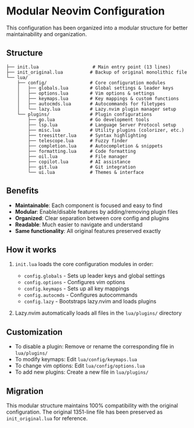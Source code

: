 # Modular Neovim Configuration

This configuration has been organized into a modular structure for better maintainability and organization.

## Structure

```
├── init.lua                    # Main entry point (13 lines)
├── init_original.lua          # Backup of original monolithic file
└── lua/
    ├── config/                # Core configuration modules
    │   ├── globals.lua        # Global settings & leader keys
    │   ├── options.lua        # Vim options & settings
    │   ├── keymaps.lua        # Key mappings & custom functions
    │   ├── autocmds.lua       # Autocommands for filetypes
    │   └── lazy.lua           # Lazy.nvim plugin manager setup
    └── plugins/               # Plugin configurations
        ├── go.lua             # Go development tools
        ├── lsp.lua            # Language Server Protocol setup
        ├── misc.lua           # Utility plugins (colorizer, etc.)
        ├── treesitter.lua     # Syntax highlighting
        ├── telescope.lua      # Fuzzy finder
        ├── completion.lua     # Autocompletion & snippets
        ├── formatting.lua     # Code formatting
        ├── oil.lua            # File manager
        ├── copilot.lua        # AI assistance
        ├── git.lua            # Git integration
        └── ui.lua             # Themes & interface
```

## Benefits

- **Maintainable**: Each component is focused and easy to find
- **Modular**: Enable/disable features by adding/removing plugin files
- **Organized**: Clear separation between core config and plugins
- **Readable**: Much easier to navigate and understand
- **Same functionality**: All original features preserved exactly

## How it works

1. `init.lua` loads the core configuration modules in order:
   - `config.globals` - Sets up leader keys and global settings
   - `config.options` - Configures vim options
   - `config.keymaps` - Sets up all key mappings
   - `config.autocmds` - Configures autocommands
   - `config.lazy` - Bootstraps lazy.nvim and loads plugins

2. Lazy.nvim automatically loads all files in the `lua/plugins/` directory

## Customization

- To disable a plugin: Remove or rename the corresponding file in `lua/plugins/`
- To modify keymaps: Edit `lua/config/keymaps.lua`
- To change vim options: Edit `lua/config/options.lua`
- To add new plugins: Create a new file in `lua/plugins/`

## Migration

This modular structure maintains 100% compatibility with the original configuration.
The original 1351-line file has been preserved as `init_original.lua` for reference.